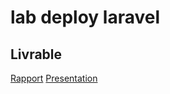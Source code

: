 # lab deploy laravel 

## Livrable
[Rapport](https://labs-web.github.io/lab-deploy-laravel/Rapport)
[Presentation](https://labs-web.github.io/lab-deploy-laravel/presentation)